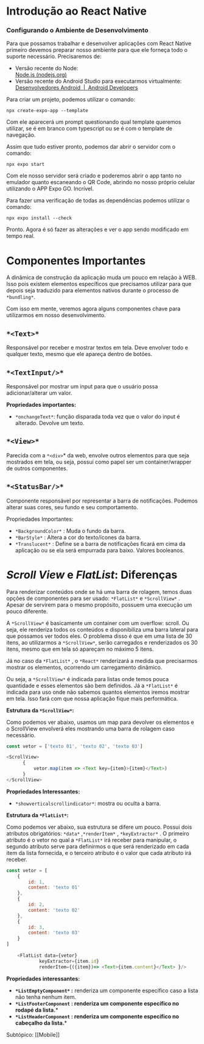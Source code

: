 # Introdução ao React Native

### Configurando o Ambiente de Desenvolvimento

Para que possamos trabalhar e desenvolver aplicações com React Native primeiro devemos preparar nosso ambiente para que ele forneça todo o suporte necessário. Precisaremos de:

- Versão recente do Node:  
    [Node.js (nodejs.org)](https://nodejs.org/en)
- Versão recente do Android Studio para executarmos virtualmente:  
    [Desenvolvedores Android  |  Android Developers](https://developer.android.com/?hl=pt-br)

Para criar um projeto, podemos utilizar o comando:

```tsx
npx create-expo-app --template
```

Com ele aparecerá um prompt questionando qual template queremos utilizar, se é em branco com typescript ou se é com o template de navegação.

Assim que tudo estiver pronto, podemos dar abrir o servidor com o comando:

```tsx
npx expo start
```

Com ele nosso servidor será criado e poderemos abrir o app tanto no emulador quanto escaneando o QR Code, abrindo no nosso próprio celular utilizando o APP Expo GO. Incrível.

Para fazer uma verificação de todas as dependências podemos utilizar o comando:

```tsx
npx expo install --check
```

Pronto. Agora é só fazer as alterações e ver o app sendo modificado em tempo real.

# Componentes Importantes

A dinâmica de construção da aplicação muda um pouco em relação à WEB. Isso pois existem elementos específicos que precisamos utilizar para que depois seja traduzido para elementos nativos durante o processo de `*bundling*`.

Com isso em mente, veremos agora alguns componentes chave para utilizarmos em nosso desenvolvimento.

## `*<Text>*`

Responsável por receber e mostrar textos em tela. Deve envolver todo e qualquer texto, mesmo que ele apareça dentro de botões.

## `*<TextInput/>*`

Responsável por mostrar um input para que o usuário possa adicionar/alterar um valor.

**Propriedades importantes:**

- `*onchangeText*`: função disparada toda vez que o valor do input é alterado. Devolve um texto.

## `*<View>*`

Parecida com a `*<div>`* da web, envolve outros elementos para que seja mostrados em tela, ou seja, possui como papel ser um container/wrapper de outros componentes.

## `*<StatusBar/>*`

Componente responsável por representar a barra de notificações. Podemos alterar suas cores, seu fundo e seu comportamento.

Propriedades Importantes:

- `*BackgroundColor*` : Muda o fundo da barra.
- `*BarStyle*` : Altera a cor do texto/ícones da barra.
- `*Translucent*` : Define se a barra de notificações ficará em cima da aplicação ou se ela será empurrada para baixo. Valores booleanos.

# _Scroll View_ e _FlatList_: Diferenças

Para renderizar conteúdos onde se há uma barra de rolagem, temos duas opções de componentes para ser usado: `*FlatList*` e `*ScrollView*` . Apesar de servirem para o mesmo propósito, possuem uma execução um pouco diferente.

A `*ScrollView*` é basicamente um container com um overflow: scroll. Ou seja, ele renderiza todos os conteúdos e disponibiliza uma barra lateral para que possamos ver todos eles. O problema disso é que em uma lista de 30 itens, ao utilizarmos a `*ScrollView*`, serão carregados e renderizados os 30 itens, mesmo que em tela só apareçam no máximo 5 itens.

Já no caso da `*FlatList*` , o `*React*` renderizará a medida que precisarmos mostrar os elementos, ocorrendo um carregamento dinâmico.

Ou seja, a `*ScrollView*` é indicada para listas onde temos pouca quantidade e esses elementos são bem definidos. Já a `*FlatList*` é indicada para uso onde não sabemos quantos elementos iremos mostrar em tela. Isso fará com que nossa aplicação fique mais performática.

**Estrutura da `*ScrollView*`:**

Como podemos ver abaixo, usamos um map para devolver os elementos e o ScrollView envolverá eles mostrando uma barra de rolagem caso necessário.
```js
const vetor = ['texto 01', 'texto 02', 'texto 03'] 

<ScrollView> 
	  { 
		  vetor.map(item => <Text key={item}>{item}</Text>) 
	  } 
</ScrollView>
```

**Propriedades Interessantes:**

- `*showverticalscrollindicator*`: mostra ou oculta a barra.

**Estrutura da `*FlatList*`:**

Como podemos ver abaixo, sua estrutura se difere um pouco. Possui dois atributos obrigatórios: `*data*` ,`*renderItem*` , `*keyExtractor*` . O primeiro atributo é o vetor no qual a `*FlatList*` irá receber para manipular, o segundo atributo serve para definirmos o que será renderizado em cada item da lista fornecida, e o terceiro atributo é o valor que cada atributo irá receber.
```js
const vetor = [
	{ 
		id: 1, 
		content: 'texto 01' 
	}, 
	{ 
		id: 2, 
		content: 'texto 02' 
	}, 
	{ 
		id: 3, 
		content: 'texto 03' 
	}
]
	
	<FlatList data={vetor} 
			keyExtractor={item.id} 
			renderItem={({item})=> <Text>{item.content}</Text> }/>
```

**Propriedades interessantes:**

- **`*ListEmptyComponent*` :** renderiza um componente específico caso a lista não tenha nenhum item.
- **`*ListFooterComponent` : renderiza um componente específico no rodapé da lista.***
- **`*ListHeaderComponent` : renderiza um componente específico no cabeçalho da lista.***

Subtópico: [[Mobile]]